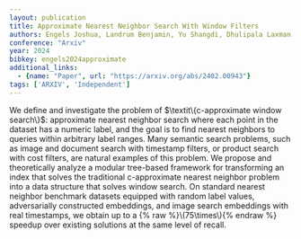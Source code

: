 ```yaml
---
layout: publication
title: Approximate Nearest Neighbor Search With Window Filters
authors: Engels Joshua, Landrum Benjamin, Yu Shangdi, Dhulipala Laxman, Shun Julian
conference: "Arxiv"
year: 2024
bibkey: engels2024approximate
additional_links:
  - {name: "Paper", url: "https://arxiv.org/abs/2402.00943"}
tags: ['ARXIV', 'Independent']
---
```

We define and investigate the problem of $\textit\{c-approximate window search\}$: approximate nearest neighbor search where each point in the dataset has a numeric label, and the goal is to find nearest neighbors to queries within arbitrary label ranges. Many semantic search problems, such as image and document search with timestamp filters, or product search with cost filters, are natural examples of this problem. We propose and theoretically analyze a modular tree-based framework for transforming an index that solves the traditional c-approximate nearest neighbor problem into a data structure that solves window search. On standard nearest neighbor benchmark datasets equipped with random label values, adversarially constructed embeddings, and image search embeddings with real timestamps, we obtain up to a \{&#37; raw &#37;\}\\(75\times\\)\{&#37; endraw &#37;\} speedup over existing solutions at the same level of recall.

